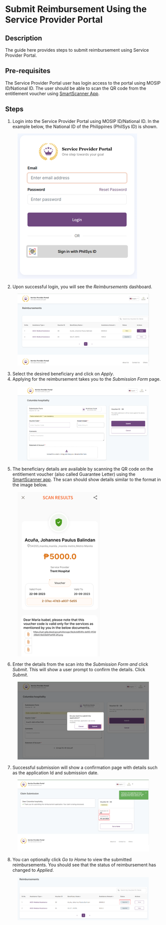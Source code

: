 # Submit Reimbursement Using the Service Provider Portal

## Description

The guide here provides steps to submit reimbursement using Service Provider Portal.

## Pre-requisites

The Service Provider Portal user has login access to the portal using MOSIP ID/National ID. The user should be able to scan the QR code from the entitlement voucher using [SmartScanner App](broken-reference/).

## Steps

1. Login into the Service Provider Portal using MOSIP ID/National ID. In the example below, the National ID of the Philippines (PhilSys ID) is shown.

<figure><img src="../../.gitbook/assets/service-provider-portal-login.png" alt=""><figcaption></figcaption></figure>

2. Upon successful login, you will see the _Reimbursements_ dashboard.

<figure><img src="../../.gitbook/assets/reimbursements.png" alt=""><figcaption></figcaption></figure>

3. Select the desired beneficiary and click on _Apply_.&#x20;
4. Applying for the reimbursement takes you to the _Submission Form_ page.

<figure><img src="../../.gitbook/assets/reimbursemnt-form.png" alt=""><figcaption></figcaption></figure>

5. The beneficiary details are available by scanning the QR code on the entitlement voucher (also called Guarantee Letter) using the [SmartScanner app](install-smartscanner-app.md). The scan should show details similar to the format in the image below.

<figure><img src="../../.gitbook/assets/entitlement-voucher-qr-scan (1).png" alt=""><figcaption></figcaption></figure>

6. Enter the details from the scan into the _Submission Form and_ click _Submit_. This will show a user prompt to confirm the details. Click _Submit_.

<figure><img src="../../.gitbook/assets/submit-reimbursement.png" alt=""><figcaption></figcaption></figure>

7. Successful submission will show a confirmation page with details such as the application Id and submission date.

<figure><img src="../../.gitbook/assets/reimbursement-confirmation (1).png" alt=""><figcaption></figcaption></figure>

8. You can optionally click _Go to Home_ to view the submitted reimbursements. You should see that the status of reimbursement has changed to _Applied_.

<figure><img src="../../.gitbook/assets/reimbursemnt-status.png" alt=""><figcaption></figcaption></figure>
